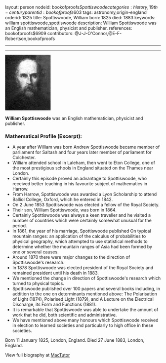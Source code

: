 layout: person
nodeid: bookofproofs$Spottiswoode
categories: history,19th-century
parentid: bookofproofs$603
tags: astronomy,origin-england
orderid: 1825
title: Spottiswoode, William
born: 1825
died: 1883
keywords: william spottiswoode,spottiswoode
description: William Spottiswoode was an English mathematician, physicist and publisher.
references: bookofproofs$6909
contributors: @J-J-O'Connor,@E-F-Robertson,bookofproofs

---



---

![Spottiswoode.jpg](https://github.com/bookofproofs/bookofproofs.github.io/blob/main/_sources/_assets/images/portraits/Spottiswoode.jpg?raw=true)

**William Spottiswoode** was an English mathematician, physicist and publisher.

### Mathematical Profile (Excerpt):
* A year after William was born Andrew Spottiswoode became member of parliament for Saltash and four years later member of parliament for Colchester.
* William attended school in Laleham, then went to Eton College, one of the most prestigious schools in England situated on the Thames near London.
* Certainly this episode proved an advantage to Spottiswoode, who received better teaching in his favourite subject of mathematics in Harrow.
* From Harrow, Spottiswoode was awarded a Lyon Scholarship to attend Balliol College, Oxford, which he entered in 1842.
* On 2 June 1853 Spottiswoode was elected a fellow of the Royal Society.
* Their son, William Spottiswoode, was born in 1864.
* Certainly Spottiswoode was always a keen traveller and he visited a number of countries which were certainly somewhat unusual for the period.
* In 1861, the year of his marriage, Spottiswoode published On typical mountain ranges: an application of the calculus of probabilities to physical geography, which attempted to use statistical methods to determine whether the mountain ranges of Asia had been formed by one or several causes.
* Around 1870 there were major changes to the direction of Spottiswoode's research.
* In 1878 Spottiswoode was elected president of the Royal Society and remained president until his death in 1883.
* We mentioned the change in direction of Spottiswoode's research which turned to physical topics.
* Spottiswoode published over 100 papers and several books including, in addition to the one on determinants mentioned above: The Polarisation of Light (1874), Polarised Light (1879), and A Lecture on the Electrical Discharge, its Form and Functions (1881).
* It is remarkable that Spottiswoode was able to undertake the amount of work that he did, both scientific and administrative.
* We have mentioned above many honours which Spottiswoode received in election to learned societies and particularly to high office in these societies.

Born 11 January 1825, London, England. Died 27 June 1883, London, England.

View full biography at [MacTutor](https://mathshistory.st-andrews.ac.uk/Biographies/Spottiswoode/)
